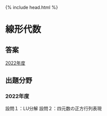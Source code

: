 {% include head.html %}

# 線形代数

## 答案
[2022年度](https://acrobat.adobe.com/link/track?uri=urn:aaid:scds:US:cbc88a68-74de-4312-a9c9-f55f547c3861)

## 出題分野
### 2022年度
設問１：LU分解
設問２：四元数の正方行列表現
